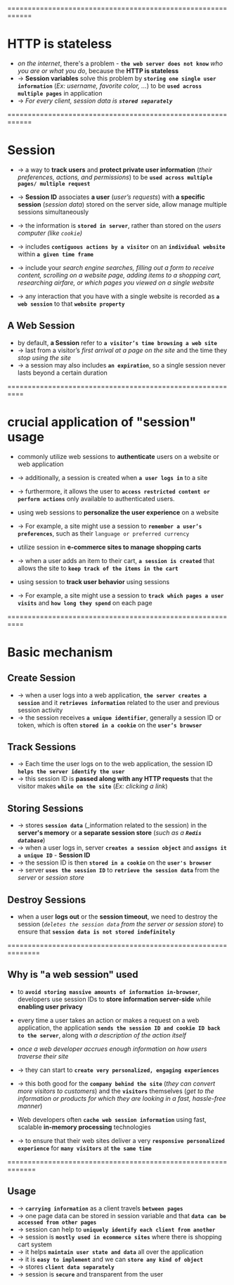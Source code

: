 
============================================================
# HTTP is stateless
* _on the internet_, there's a problem - **`the web server does not know`** _who you are or what you do_, because the **HTTP is stateless**
* -> **Session variables** solve this problem by **`storing one single user information`** (_Ex: username, favorite color, ..._) to be **`used across multiple pages`** in application
* -> _For every client, session data is **`stored separately`**_

============================================================
# Session
* -> a way to **track users** and **protect private user information** (_their preferences, actions, and permissions_) to be **`used across multiple pages/ multiple request`**
* -> **Session ID** associates **a user** (_user’s requests_) with **a specific session** (_session data_) stored on the server side, allow manage multiple sessions simultaneously

* -> the information is **`stored in server`**, rather than stored on the _users computer (like `cookie`)_
* -> includes **`contiguous actions by a visitor`** on an **`individual website`** within **`a given time frame`**
* -> include your _search engine searches, filling out a form to receive content, scrolling on a website page, adding items to a shopping cart, researching airfare, or which pages you viewed on a single website_
* -> any interaction that you have with a single website is recorded as **`a web session`** to that **`website property`**

## A Web Session
* by default, **a Session**  refer to **`a visitor’s time browsing a web site`**
* -> last from a visitor’s _first arrival at a page on the site_ and the time they _stop using the site_
* -> a session may also includes **`an expiration`**, so a single session never lasts beyond a certain duration

==========================================================
# crucial application of "session" usage

* commonly utilize web sessions to **authenticate** users on a website or web application
* -> additionally, a session is created when **`a user logs in`** to a site
* -> furthermore, it allows the user to **`access restricted content or perform actions`** only available to authenticated users.

* using web sessions to **personalize the user experience** on a website
* -> For example, a site might use a session to **`remember a user’s preferences`**, such as their `language or preferred currency`

* utilize session in **e-commerce sites to manage shopping carts**
* -> when a user adds an item to their cart, **`a session is created`** that allows the site to **`keep track of the items in the cart`**

* using session to **track user behavior** using sessions
* -> For example, a site might use a session to **`track which pages a user visits`** and **`how long they spend`** on each page

==========================================================
# Basic mechanism

## Create Session
* -> when a user logs into a web application, **`the server creates a session`** and it **`retrieves information`** related to the user and previous session activity
* -> the session receives **`a unique identifier`**, generally a session ID or token, which is often **`stored in a cookie`** on the **`user’s browser`**

## Track Sessions
* -> Each time the user logs on to the web application, the session ID **`helps the server identify the user`** 
* -> this session ID is **passed along with any HTTP requests** that the visitor makes **`while on the site`** (_Ex: clicking a link_)

## Storing Sessions
* -> stores **`session data`** (_information related to the session) in the **server's memory** or **a separate session store** (_such as a **`Redis database`**_) 
* -> when a user logs in, server **`creates a session object`** and **`assigns it a unique ID`** - **Session ID**
* -> the session ID is then **`stored in a cookie`** on the **`user's browser`**
* -> server **`uses the session ID`** to **`retrieve the session data`** from the _server_ or _session store_

## Destroy Sessions
* when a user **logs out** or the **session timeout**, we need to destroy the session (_`deletes the session data` from the server or session store_) to ensure that **`session data is not stored indefinitely`**

==============================================================
## Why is "a web session" used 
* to **`avoid storing massive amounts of information in-browser`**, developers use session IDs to **store information server-side** while **enabling user privacy**

* every time a user takes an action or makes a request on a web application, the application **`sends the session ID and cookie ID back to the server`**, along with _a description of the action itself_
* _once a web developer accrues enough information on how users traverse their site_
* -> they can start to **`create very personalized, engaging experiences`**
* -> this both good for the **`company behind the site`** (_they can convert more visitors to customers_) and the **`visitors`** themselves (_get to the information or products for which they are looking in a fast, hassle-free manner_)

* Web developers often **`cache web session information`** using fast, scalable **in-memory processing** technologies 
* -> to ensure that their web sites deliver a very **`responsive personalized experience`** for **`many visitors`** at **`the same time`**

=============================================================
## Usage
* -> **`carrying information`** as a client travels **`between pages`**
* -> one page data can be stored in session variable and that **`data can be accessed from other pages`**
* -> session can help to **`uniquely identify each client from another`**
* -> session is **`mostly used in ecommerce sites`** where there is shopping cart system
* -> it helps **`maintain user state and data`** all over the application
* -> it is **`easy to implement`** and we can **`store any kind of object`**
* -> stores **`client data separately`**
* -> session is **`secure`** and transparent from the user


